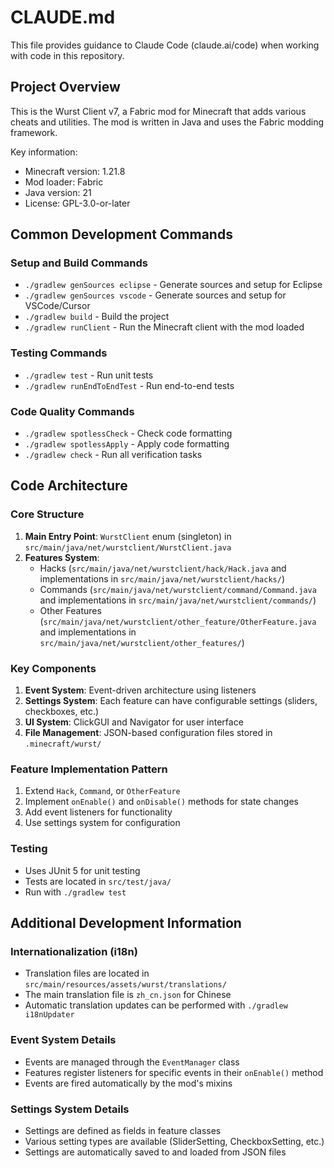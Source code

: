 # CLAUDE.md

This file provides guidance to Claude Code (claude.ai/code) when working with code in this repository.

## Project Overview

This is the Wurst Client v7, a Fabric mod for Minecraft that adds various cheats and utilities. The mod is written in Java and uses the Fabric modding framework.

Key information:
- Minecraft version: 1.21.8
- Mod loader: Fabric
- Java version: 21
- License: GPL-3.0-or-later

## Common Development Commands

### Setup and Build Commands
- `./gradlew genSources eclipse` - Generate sources and setup for Eclipse
- `./gradlew genSources vscode` - Generate sources and setup for VSCode/Cursor
- `./gradlew build` - Build the project
- `./gradlew runClient` - Run the Minecraft client with the mod loaded

### Testing Commands
- `./gradlew test` - Run unit tests
- `./gradlew runEndToEndTest` - Run end-to-end tests

### Code Quality Commands
- `./gradlew spotlessCheck` - Check code formatting
- `./gradlew spotlessApply` - Apply code formatting
- `./gradlew check` - Run all verification tasks

## Code Architecture

### Core Structure
1. **Main Entry Point**: `WurstClient` enum (singleton) in `src/main/java/net/wurstclient/WurstClient.java`
2. **Features System**: 
   - Hacks (`src/main/java/net/wurstclient/hack/Hack.java` and implementations in `src/main/java/net/wurstclient/hacks/`)
   - Commands (`src/main/java/net/wurstclient/command/Command.java` and implementations in `src/main/java/net/wurstclient/commands/`)
   - Other Features (`src/main/java/net/wurstclient/other_feature/OtherFeature.java` and implementations in `src/main/java/net/wurstclient/other_features/`)

### Key Components
1. **Event System**: Event-driven architecture using listeners
2. **Settings System**: Each feature can have configurable settings (sliders, checkboxes, etc.)
3. **UI System**: ClickGUI and Navigator for user interface
4. **File Management**: JSON-based configuration files stored in `.minecraft/wurst/`

### Feature Implementation Pattern
1. Extend `Hack`, `Command`, or `OtherFeature`
2. Implement `onEnable()` and `onDisable()` methods for state changes
3. Add event listeners for functionality
4. Use settings system for configuration

### Testing
- Uses JUnit 5 for unit testing
- Tests are located in `src/test/java/`
- Run with `./gradlew test`

## Additional Development Information

### Internationalization (i18n)
- Translation files are located in `src/main/resources/assets/wurst/translations/`
- The main translation file is `zh_cn.json` for Chinese
- Automatic translation updates can be performed with `./gradlew i18nUpdater`

### Event System Details
- Events are managed through the `EventManager` class
- Features register listeners for specific events in their `onEnable()` method
- Events are fired automatically by the mod's mixins

### Settings System Details
- Settings are defined as fields in feature classes
- Various setting types are available (SliderSetting, CheckboxSetting, etc.)
- Settings are automatically saved to and loaded from JSON files